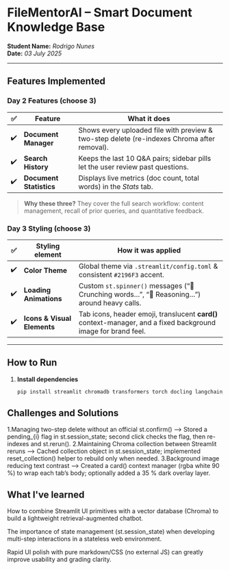 # FileMentorAI – Smart Document Knowledge Base
**Student Name:** *Rodrigo Nunes*  
**Date:** *03 July 2025*

---

## Features Implemented

### Day 2 Features (choose 3)

| ✅ | Feature | What it does |
|----|---------|--------------|
| ✔️ | **Document Manager** | Shows every uploaded file with preview & two-step delete (re-indexes Chroma after removal). |
| ✔️ | **Search History** | Keeps the last 10 Q&A pairs; sidebar pills let the user review past questions. |
| ✔️ | **Document Statistics** | Displays live metrics (doc count, total words) in the *Stats* tab. |

> **Why these three?** They cover the full search workflow: content management, recall of prior queries, and quantitative feedback.

### Day 3 Styling (choose 3)

| ✅ | Styling element | How it was applied |
|----|-----------------|--------------------|
| ✔️ | **Color Theme** | Global theme via `.streamlit/config.toml` & consistent `#2196F3` accent. |
| ✔️ | **Loading Animations** | Custom `st.spinner()` messages (“🔄 Crunching words…”, “🧠 Reasoning…”) around heavy calls. |
| ✔️ | **Icons & Visual Elements** | Tab icons, header emoji, translucent **card()** context-manager, and a fixed background image for brand feel. |

---

## How to Run

1. **Install dependencies**

   ```bash
   pip install streamlit chromadb transformers torch docling langchain_text_splitters

## Challenges and Solutions
1.Managing two-step delete without an official st.confirm() --> Stored a pending_{i} flag in st.session_state; second click checks the flag, then re-indexes and st.rerun().
2.Maintaining Chroma collection between Streamlit reruns --> Cached collection object in st.session_state; implemented reset_collection() helper to rebuild only when needed.
3.Background image reducing text contrast --> Created a card() context manager (rgba white 90 %) to wrap each tab’s body; optionally added a 35 % dark overlay layer.


## What I've learned
How to combine Streamlit UI primitives with a vector database
(Chroma) to build a lightweight retrieval-augmented chatbot.

The importance of state management (st.session_state) when
developing multi-step interactions in a stateless web environment.

Rapid UI polish with pure markdown/CSS (no external JS) can greatly
improve usability and grading clarity.
